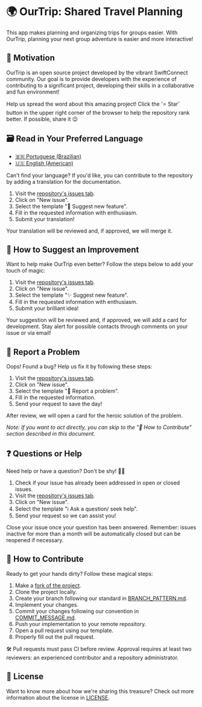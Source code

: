 # 🌍 OurTrip: Shared Travel Planning

This app makes planning and organizing trips for groups easier. With OurTrip, planning your next group adventure is easier and more interactive!

## 🌟 Motivation

OurTrip is an open source project developed by the vibrant SwiftConnect community. Our goal is to provide developers with the experience of contributing to a significant project, developing their skills in a collaborative and fun environment!

Help us spread the word about this amazing project! Click the '⭐️ Star' button in the upper right corner of the browser to help the repository rank better. If possible, share it 😉

## 🗃️ Read in Your Preferred Language

- [🇧🇷 Portuguese (Brazilian)](./Docs/PtBr/README.md)
- [🇺🇸 English (American)](./README.md)

Can't find your language? If you'd like, you can contribute to the repository by adding a translation for the documentation.

1. Visit the [repository's issues tab](https://github.com/PaoloProdossimoLopes/OurTrip/issues).
2. Click on "New issue".
3. Select the template "💬 Suggest new feature".
4. Fill in the requested information with enthusiasm.
5. Submit your translation!

Your translation will be reviewed and, if approved, we will merge it.

## 🚀 How to Suggest an Improvement

Want to help make OurTrip even better? Follow the steps below to add your touch of magic:

1. Visit the [repository's issues tab](https://github.com/PaoloProdossimoLopes/OurTrip/issues).
2. Click on "New issue".
3. Select the template "✨ Suggest new feature".
4. Fill in the requested information with enthusiasm.
5. Submit your brilliant idea!

Your suggestion will be reviewed and, if approved, we will add a card for development. Stay alert for possible contacts through comments on your issue or via email!

## 🐞 Report a Problem

Oops! Found a bug? Help us fix it by following these steps:

1. Visit the [repository's issues tab](https://github.com/PaoloProdossimoLopes/OurTrip/issues).
2. Click on "New issue".
3. Select the template "🐛 Report a problem".
4. Fill in the requested information.
5. Send your request to save the day!

After review, we will open a card for the heroic solution of the problem.

_Note: If you want to act directly, you can skip to the "🤝 How to Contribute" section described in this document._

## ❓ Questions or Help

Need help or have a question? Don't be shy! 🙋‍♂️

1. Check if your issue has already been addressed in open or closed issues.
2. Visit the [repository's issues tab](https://github.com/PaoloProdossimoLopes/OurTrip/issues).
3. Click on "New issue".
4. Select the template "ℹ️ Ask a question/ seek help".
5. Send your request so we can assist you!

Close your issue once your question has been answered. Remember: issues inactive for more than a month will be automatically closed but can be reopened if necessary.

## 🤝 How to Contribute

Ready to get your hands dirty? Follow these magical steps:

1. Make a [fork of the project](https://docs.github.com/en/pull-requests/collaborating-with-pull-requests/working-with-forks/about-forks).
2. Clone the project locally.
3. Create your branch following our standard in [BRANCH_PATTERN.md](./Docs/BRANCH_PATTERN.md).
4. Implement your changes.
5. Commit your changes following our convention in [COMMIT_MESSAGE.md](./Docs/COMMIT_MESSAGE.md).
6. Push your implementation to your remote repository.
7. Open a pull request using our template.
8. Properly fill out the pull request.

🛠 Pull requests must pass CI before review. Approval requires at least two reviewers: an experienced contributor and a repository administrator.

## 📜 License

Want to know more about how we're sharing this treasure? Check out more information about the license in [LICENSE](./LICENSE).
